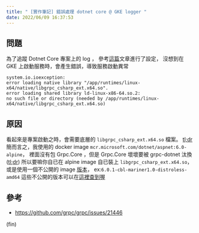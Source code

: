 ```yaml
---
title: " [實作筆記] 錯誤處理 dotnet core @ GKE logger "
date: 2022/06/09 16:37:53
---
```


## 問題

為了追蹤 Dotnet Core 專案上的 log ，
參考[這篇](https://cloud.google.com/dotnet/docs/reference/Google.Cloud.Diagnostics.AspNetCore3/latest)文章進行了設定，
沒想到在 GKE 上啟動服務時，會產生錯誤，導致服務啟動異常

```text
system.io.ioexception:
error loading native library "/app/runtimes/linux-x64/native/libgrpc_csharp_ext.x64.so".
error loading shared library ld-linux-x86-64.so.2:
no such file or directory (needed by /app/runtimes/linux-x64/native/libgrpc_csharp_ext.x64.so)
```

## 原因

看起來是專案啟動之時，會需要底層的 `libgrpc_csharp_ext.x64.so` 檔案。
[tl;dr](https://github.com/grpc/grpc/issues/21446#issuecomment-1067926001)
簡而言之，我使用的 docker image `mcr.microsoft.com/dotnet/aspnet:6.0-alpine`，
裡面沒有包 Grpc.Core ，但是 Grpc.Core 壞壞要被 grpc-dotnet 汰換([tl;dr](https://grpc.io/blog/grpc-csharp-future/?ref=https://githubhelp.com))
所以要嘛你自已在 alpine image 自已裝上 `libgrpc_csharp_ext.x64.so`，
或是使用一個不公開的 image [版本](https://github.com/grpc/grpc/issues/21446#issuecomment-998966196)，
ex:`6.0.1-cbl-mariner1.0-distroless-amd64`
這些不公開的版本可以在[這裡查到喔](https://mcr.microsoft.com/v2/dotnet/aspnet/tags/list)

## 參考

- <https://github.com/grpc/grpc/issues/21446>

(fin)
